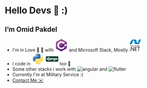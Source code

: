 # Hello Devs 👋  :)

## I’m Omid Pakdel

- I'm in Love 👀 💙  with <img src="https://raw.githubusercontent.com/devicons/devicon/master/icons/csharp/csharp-original.svg" alt="csharp" width="40" height="40"/> and Microsoft Stack, Mostly <img src="https://raw.githubusercontent.com/devicons/devicon/master/icons/dot-net/dot-net-original-wordmark.svg" alt="dotnet" width="40" height="40"/> 
- I code in <img src="https://raw.githubusercontent.com/devicons/devicon/master/icons/python/python-original.svg" alt="python" width="40" height="40"/> <img src="https://raw.githubusercontent.com/devicons/devicon/master/icons/django/django-original.svg" alt="django" width="40" height="40"/>  too 🥲
- Some other stacks i work with <img src="https://angular.io/assets/images/logos/angular/angular.svg" alt="angular" width="40" height="40"/> and  <img src="https://www.vectorlogo.zone/logos/flutterio/flutterio-icon.svg" alt="flutter" width="40" height="40"/>
- Currently I'm at Military Service :(
- [Contact Me ✉️](mailto:pakdel.dev@gmail.com)
